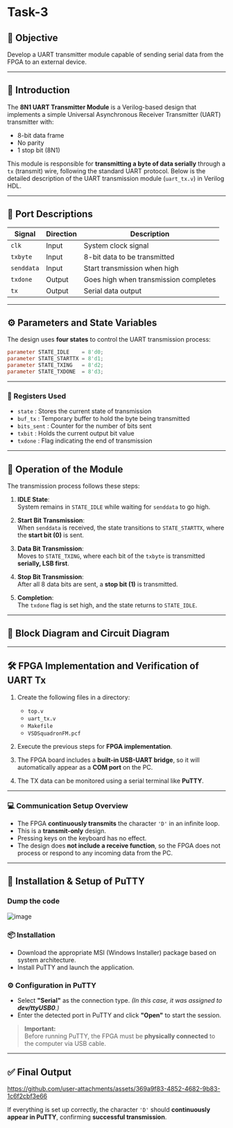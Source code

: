 
# Task-3

## 🎯 Objective  
Develop a UART transmitter module capable of sending serial data from the FPGA to an external device.

---

## 🧾 Introduction  
The **8N1 UART Transmitter Module** is a Verilog-based design that implements a simple Universal Asynchronous Receiver Transmitter (UART) transmitter with:

- 8-bit data frame  
- No parity  
- 1 stop bit (8N1)  

This module is responsible for **transmitting a byte of data serially** through a `tx` (transmit) wire, following the standard UART protocol. Below is the detailed description of the UART transmission module (`uart_tx.v`) in Verilog HDL.

---

## 🔌 Port Descriptions

| Signal   | Direction | Description                          |
|----------|-----------|--------------------------------------|
| `clk`    | Input     | System clock signal                  |
| `txbyte` | Input     | 8-bit data to be transmitted         |
| `senddata` | Input   | Start transmission when high         |
| `txdone` | Output    | Goes high when transmission completes|
| `tx`     | Output    | Serial data output                   |

---

## ⚙️ Parameters and State Variables

The design uses **four states** to control the UART transmission process:

```verilog
parameter STATE_IDLE    = 8'd0;
parameter STATE_STARTTX = 8'd1;
parameter STATE_TXING   = 8'd2;
parameter STATE_TXDONE  = 8'd3;
```

---

### 🧠 Registers Used

- `state` : Stores the current state of transmission  
- `buf_tx` : Temporary buffer to hold the byte being transmitted  
- `bits_sent` : Counter for the number of bits sent  
- `txbit` : Holds the current output bit value  
- `txdone` : Flag indicating the end of transmission  

---

## 🔄 Operation of the Module

The transmission process follows these steps:

1. **IDLE State**:  
   System remains in `STATE_IDLE` while waiting for `senddata` to go high.

2. **Start Bit Transmission**:  
   When `senddata` is received, the state transitions to `STATE_STARTTX`, where the **start bit (0)** is sent.

3. **Data Bit Transmission**:  
   Moves to `STATE_TXING`, where each bit of the `txbyte` is transmitted **serially, LSB first**.

4. **Stop Bit Transmission**:  
   After all 8 data bits are sent, a **stop bit (1)** is transmitted.

5. **Completion**:  
   The `txdone` flag is set high, and the state returns to `STATE_IDLE`.

---

## 🧱 Block Diagram and Circuit Diagram  



---

## 🛠️ FPGA Implementation and Verification of UART Tx

1. Create the following files in a directory:
   - `top.v`  
   - `uart_tx.v`  
   - `Makefile`  
   - `VSDSquadronFM.pcf`  

2. Execute the previous steps for **FPGA implementation**.

3. The FPGA board includes a **built-in USB-UART bridge**, so it will automatically appear as a **COM port** on the PC.

4. The TX data can be monitored using a serial terminal like **PuTTY**.

---

### 💻 Communication Setup Overview

- The FPGA **continuously transmits** the character `'D'` in an infinite loop.
- This is a **transmit-only** design.
- Pressing keys on the keyboard has no effect.
- The design does **not include a receive function**, so the FPGA does not process or respond to any incoming data from the PC.

---

## 🔧 Installation & Setup of PuTTY

### Dump the code

![image](https://github.com/user-attachments/assets/0d02a748-235c-409b-b6b2-c2becb3b48f5)

### 📦 Installation
- Download the appropriate MSI (Windows Installer) package based on system architecture.
- Install PuTTY and launch the application.

### ⚙️ Configuration in PuTTY
- Select **"Serial"** as the connection type.  _(In this case, it was assigned to **dev/ttyUSB0**.)_
- Enter the detected  port in PuTTY and click **"Open"** to start the session.

> **Important:**  
Before running PuTTY, the FPGA must be **physically connected** to the computer via USB cable.

---

## ✅ Final Output

https://github.com/user-attachments/assets/369a9f83-4852-4682-9b83-1c6f2cbf3e66

If everything is set up correctly, the character `'D'` should **continuously appear in PuTTY**, confirming **successful transmission**.
